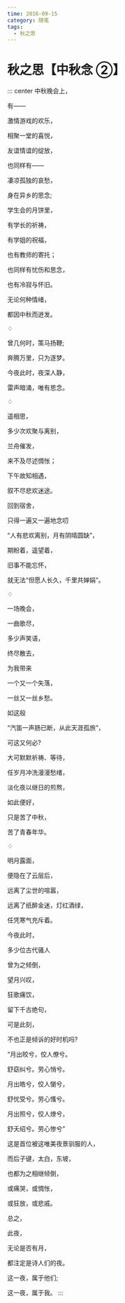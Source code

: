 ```yaml
---
time: 2016-09-15
category: 随笔
tags:
  - 秋之思
---
```


# 秋之思【中秋念 ②】

::: center
中秋晚会上，

有——

激情游戏的欢乐，

相聚一堂的喜悦，

友谊情谊的绽放，

也同样有——

凄凉孤独的哀愁，

身在异乡的思念;

学生会的月饼里，

有学长的祈祷，

有学姐的祝福，

也有教师的寄托；

也同样有忧伤和思念，

也有冷寂与怀旧。

无论何种情绪，

都因中秋而迸发。

♢

曾几何时，策马扬鞭;

奔腾万里，只为逐梦。

今夜此时，夜深人静，

雷声暗涌，唯有思念。

♢

遥相思，

多少次欢聚与离别，

兰舟催发，

来不及尽述惆怅；

下午故知相遇，

叙不尽悲欢迷途。

回到宿舍，

只得一遍又一遍地念叨

“人有悲欢离别，月有阴晴圆缺”，

期盼着，遥望着，

旧事不能忘怀，

就无法“但愿人长久，千里共婵娟”。

♢

一场晚会，

一曲歌尽，

多少声笑语，

终尽散去，

为我带来

一个又一个失落，

一丝又一丝乡愁。

如这般

“汽笛一声肠已断，从此天涯孤旅”，

可这又何必?

大可默默祈祷、等待，

任岁月冲洗漫漫愁绪，

淡化夜以继日的煎熬，

如此便好，

只是苦了中秋，

苦了青春年华。

♢

明月露面，

便隐在了云层后，

远离了尘世的喧嚣，

远离了纸醉金迷，灯红酒绿，

任凭寒气充斥着。

今夜此时，

多少位古代骚人

曾为之倾倒，

望月兴叹，

狂歌痛饮，

留下千古绝句，

可是此刻，

不也正是倾诉的好时机吗?

“月出皎兮，佼人僚兮。

舒窈纠兮。劳心悄兮。

月出皓兮，佼人懰兮，

舒忧受兮。劳心慅兮。

月出照兮，佼人燎兮，

舒夭绍兮。劳心惨兮”

这是首位被这唯美夜景驯服的人，

而后子键，太白，东坡，

也都为之相继倾倒，

或痛哭，或惆怅，

或狂放，或悲戚。

总之，

此夜，

无论是否有月，

都注定是诗人们的夜。

这一夜，属于他们;

这一夜，属于我。
:::
